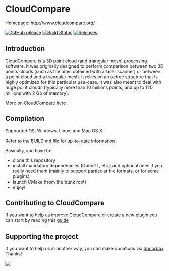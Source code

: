 CloudCompare
============

Homepage: http://www.cloudcompare.org/

[![GitHub release](https://img.shields.io/github/release/cloudcompare/trunk.svg)](https://github.com/cloudcompare/trunk/releases)
[![Build Status](https://travis-ci.org/CloudCompare/CloudCompare.svg)](https://travis-ci.org/CloudCompare/CloudCompare)
[![Releases](https://coderelease.io/badge/CloudCompare/CloudCompare)](https://coderelease.io/github/repository/CloudCompare/CloudCompare)

Introduction
------------

CloudCompare is a 3D point cloud (and triangular mesh) processing software.
It was originally designed to perform comparison between two 3D points clouds
(such as the ones obtained with a laser scanner) or between a point cloud and a
triangular mesh. It relies on an octree structure that is highly optimized for
this particular use-case. It was also meant to deal with huge point
clouds (typically more than 10 millions points, and up to 120 millions with 2 Gb
of memory).

More on CloudCompare [here](http://en.wikipedia.org/wiki/CloudCompare)

Compilation
-----------

Supported OS: Windows, Linux, and Mac OS X

Refer to the [BUILD.md file](BUILD.md) for up-to-date information.

Basically, you have to:
- clone this repository
- install mandatory dependencies (OpenGL,  etc.) and optional ones if you really need them
(mainly to support particular file formats, or for some plugins)
- launch CMake (from the trunk root)
- enjoy!


Contributing to CloudCompare
----------------------------

If you want to help us improve CloudCompare or create a new plugin you can start by reading this [guide](CONTRIBUTING.md)

Supporting the project
----------------------

If you want to help us in another way, you can make donations via [donorbox](https://donorbox.org/support-cloudcompare)
Thanks!

<a href='https://donorbox.org/support-cloudcompare' target="_blank"><img src="https://d1iczxrky3cnb2.cloudfront.net/button-medium-blue.png"></a>
